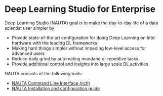# Deep Learning Studio for Enterprise

Deep Learning Studio (NAUTA) goal is to make the day-to-day life of a data scientist user simpler by
                                                        
* Provide state-of-the art configuration for doing Deep Learning on Intel hardware with the leading DL frameworks 
* Making hard things simpler without impeding low-level access for advanced users
* Reduce daily grind by automating mundane or repetitive tasks
* Provide additional control and insights into large scale DL activities

 
NAUTA consists of the following tools:
- [NAUTA Command Line Interface (nctl)](docs/user-guide/README.md)
- [NAUTA Installation and configuration guide](docs/installation-and-configuration/)
